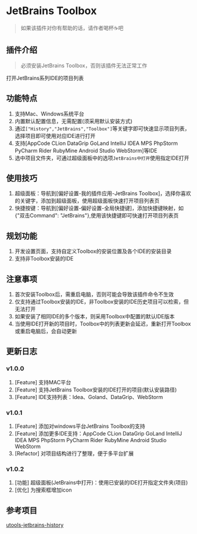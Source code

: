 # JetBrains Toolbox

> 如果该插件对你有帮助的话，请作者喝杯☕️吧

## 插件介绍

> 必须安装JetBrains Toolbox，否则该插件无法正常工作

打开JetBrains系列IDE的项目列表

## 功能特点

1. 支持Mac、Windows系统平台
2. 内置默认配置信息，无需配置(须采用默认安装方式)
3. 通过`["History","JetBrains","Toolbox"]`等关键字即可快速显示项目列表，选择项目即可使用对应IDE进行打开
4. 支持[AppCode CLion DataGrip GoLand IntelliJ IDEA MPS PhpStorm PyCharm Rider RubyMine Android Studio WebStorm]等IDE
5. 选中项目文件夹，可通过超级面板中的选项`JetBrains中打开`使用指定IDE打开

## 使用技巧

1. 超级面板：导航到[偏好设置-我的插件应用-JetBrains Toolbox]，选择你喜欢的关键字，添加到超级面板，使用超级面板快速打开项目列表页
2. 快捷按键：导航到[偏好设置-偏好设置-全局快捷键]，添加快捷键映射，如{"双击Command": "JetBrains"},使用该快捷键即可快速打开项目列表页

## 规划功能

1. 开发设置页面，支持自定义Toolbox的安装位置及各个IDE的安装目录
2. 支持非Toolbox安装的IDE

## 注意事项

1. 首次安装Toolbox后，需重启电脑，否则可能会导致该插件命令不生效
2. 仅支持通过Toolbox安装的IDE，非Toolbox安装的IDE历史项目可以检索，但无法打开
3. 如果安装了相同IDE的多个版本，则采用Toolbox中配置的默认IDE版本
4. 当使用IDE打开新的项目时，Toolbox中的列表更新会延迟，重新打开Toolbox或重启电脑后，会自动更新

## 更新日志

### v1.0.0

1. [Feature]   支持MAC平台
2. [Feature]   支持JetBrains Toolbox安装的IDE打开的项目(默认安装路径)
3. [Feature]   IDE支持列表：Idea、Goland、DataGrip、WebStorm

### v1.0.1

1. [Feature]   添加对windows平台JetBrains Toolbox的支持
2. [Feature]   添加更多IDE支持：AppCode CLion DataGrip GoLand IntelliJ IDEA MPS PhpStorm PyCharm Rider RubyMine Android Studio WebStorm
3. [Refactor]  对项目结构进行了整理，便于多平台扩展

### v1.0.2

1. [功能]   超级面板(JetBrains中打开)：使用已安装的IDE打开指定文件夹(项目)
2. [优化]   为搜索框增加icon

## 参考项目

[utools-jetbrains-history](https://github.com/marsvet/uTools-plugins/tree/master/utools-jetbrains-history)